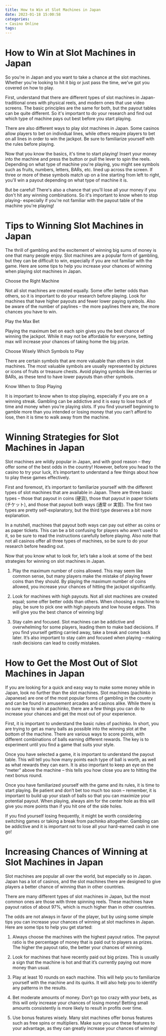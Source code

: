 ```yaml
---
title: How to Win at Slot Machines in Japan
date: 2023-01-18 15:00:58
categories:
- Casino Online
tags:
---
```



#  How to Win at Slot Machines in Japan

So you're in Japan and you want to take a chance at the slot machines. Whether you're looking to hit it big or just pass the time, we've got you covered on how to play.

First, understand that there are different types of slot machines in Japan- traditional ones with physical reels, and modern ones that use video screens. The basic principles are the same for both, but the payout tables can be quite different. So it's important to do your research and find out which type of machine pays out best before you start playing.

There are also different ways to play slot machines in Japan. Some casinos allow players to bet on individual lines, while others require players to bet on all lines in order to win the jackpot. Be sure to familiarize yourself with the rules before playing.

Now that you know the basics, it's time to start playing! Insert your money into the machine and press the button or pull the lever to spin the reels. Depending on what type of machine you're playing, you might see symbols such as fruits, numbers, letters, BARs, etc. lined up across the screen. If three or more of these symbols match up on a line starting from left to right, you'll win a payout depending on what type of machine it is.

But be careful! There's also a chance that you'll lose all your money if you don't hit any winning combinations. So it's important to know when to stop playing- especially if you're not familiar with the payout table of the machine you're playing!

#  Tips to Winning Slot Machines in Japan

The thrill of gambling and the excitement of winning big sums of money is one that many people enjoy. Slot machines are a popular form of gambling, but they can be difficult to win, especially if you are not familiar with the game. Here are some tips to help you increase your chances of winning when playing slot machines in Japan.

Choose the Right Machine

Not all slot machines are created equally. Some offer better odds than others, so it is important to do your research before playing. Look for machines that have higher payouts and fewer lower paying symbols. Also be aware of the number of paylines – the more paylines there are, the more chances you have to win.

Play the Max Bet

Playing the maximum bet on each spin gives you the best chance of winning the jackpot. While it may not be affordable for everyone, betting max will increase your chances of taking home the big prize.

Choose Wisely Which Symbols to Play

There are certain symbols that are more valuable than others in slot machines. The most valuable symbols are usually represented by pictures or icons of fruits or treasure chests. Avoid playing symbols like cherries or BARs, as these tend to have lower payouts than other symbols.

Know When to Stop Playing

It is important to know when to stop playing, especially if you are on a winning streak. Gambling can be addictive and it is easy to lose track of time and money when you’re playing slots. If you find yourself beginning to gamble more than you intended or losing money that you can’t afford to lose, then it is time to walk away from the machine.

#  Winning Strategies for Slot Machines in Japan

Slot machines are wildly popular in Japan, and with good reason – they offer some of the best odds in the country! However, before you head to the casino to try your luck, it’s important to understand a few things about how to play these games effectively.

First and foremost, it’s important to familiarize yourself with the different types of slot machines that are available in Japan. There are three basic types – those that payout in coins (硬貨), those that payout in paper tickets (チケット), and those that payout both ways (通常 or 実質). The first two types are pretty self-explanatory, but the third type deserves a bit more explanation.

In a nutshell, machines that payout both ways can pay out either as coins or as paper tickets. This can be a bit confusing for players who aren’t used to it, so be sure to read the instructions carefully before playing. Also note that not all casinos offer all three types of machines, so be sure to do your research before heading out.

Now that you know what to look for, let’s take a look at some of the best strategies for winning on slot machines in Japan.

1) Play the maximum number of coins allowed. This may seem like common sense, but many players make the mistake of playing fewer coins than they should. By playing the maximum number of coins allowed, you increase your chances of hitting the jackpot significantly.

2) Look for machines with high payouts. Not all slot machines are created equal; some offer better odds than others. When choosing a machine to play, be sure to pick one with high payouts and low house edges. This will give you the best chance of winning big!

3) Stay calm and focused. Slot machines can be addictive and overwhelming for some players, leading them to make bad decisions. If you find yourself getting carried away, take a break and come back later. It’s also important to stay calm and focused when playing – making rash decisions can lead to costly mistakes.

#  How to Get the Most Out of Slot Machines in Japan

If you are looking for a quick and easy way to make some money while in Japan, look no further than the slot machines. Slot machines (pachinko in Japanese) are one of the most popular forms of gambling in the country and can be found in amusement arcades and casinos alike. While there is no sure way to win at pachinko, there are a few things you can do to increase your chances and get the most out of your experience.

First, it is important to understand the basic rules of pachinko. In short, you are trying to get as many balls as possible into the winning slot at the bottom of the machine. There are various ways to score points, with different combinations of balls earning different rewards. The key is to experiment until you find a game that suits your style.

Once you have selected a game, it is important to understand the payout table. This will tell you how many points each type of ball is worth, as well as what rewards they can earn. It is also important to keep an eye on the “meter” above the machine – this tells you how close you are to hitting the next bonus round.

Once you have familiarized yourself with the game and its rules, it is time to start playing. Be patient and don’t bet too much too soon – remember, it is important to build up your stash of balls so that you can maximize your potential payout. When playing, always aim for the center hole as this will give you more points than if you hit one of the side holes.

If you find yourself losing frequently, it might be worth considering switching games or taking a break from pachinko altogether. Gambling can be addictive and it is important not to lose all your hard-earned cash in one go!

#  Increasing Chances of Winning at Slot Machines in Japan

Slot machines are popular all over the world, but especially so in Japan. Japan has a lot of casinos, and the slot machines there are designed to give players a better chance of winning than in other countries.

There are many different types of slot machines in Japan, but the most common ones are those with three spinning reels. These machines have payout ratios of about 97%, which is much higher than in other countries.

The odds are not always in favor of the player, but by using some simple tips you can increase your chances of winning at slot machines in Japan. Here are some tips to help you get started:

1) Always choose the machines with the highest payout ratios. The payout ratio is the percentage of money that is paid out to players as prizes. The higher the payout ratio, the better your chances of winning.

2) Look for machines that have recently paid out big prizes. This is usually a sign that the machine is hot and that it’s currently paying out more money than usual.

3) Play at least 10 rounds on each machine. This will help you to familiarize yourself with the machine and its quirks. It will also help you to identify any patterns in the results.

4) Bet moderate amounts of money. Don’t go too crazy with your bets, as this will only increase your chances of losing money! Betting small amounts consistently is more likely to result in profits over time.

5) Use bonus features wisely. Many slot machines offer bonus features such as free spins or multipliers. Make sure you use these features to your advantage, as they can greatly increase your chances of winning!